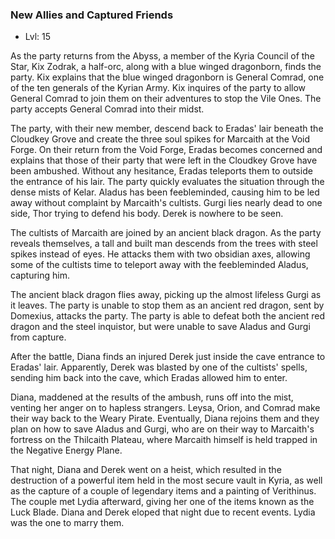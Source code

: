 ### New Allies and Captured Friends

- Lvl: 15

As the party returns from the Abyss, a member of the Kyria Council of the Star, Kix Zodrak, a half-orc, along with a blue winged dragonborn, finds the party. Kix explains that the blue winged dragonborn is General Comrad, one of the ten generals of the Kyrian Army. Kix inquires of the party to allow General Comrad to join them on their adventures to stop the Vile Ones. The party accepts General Comrad into their midst.

The party, with their new member, descend back to Eradas' lair beneath the Cloudkey Grove and create the three soul spikes for Marcaith at the Void Forge. On their return from the Void Forge, Eradas becomes concerned and explains that those of their party that were left in the Cloudkey Grove have been ambushed. Without any hesitance, Eradas teleports them to outside the entrance of his lair. The party quickly evaluates the situation through the dense mists of Kelar. Aladus has been feebleminded, causing him to be led away without complaint by Marcaith's cultists. Gurgi lies nearly dead to one side, Thor trying to defend his body. Derek is nowhere to be seen.

The cultists of Marcaith are joined by an ancient black dragon. As the party reveals themselves, a tall and built man descends from the trees with steel spikes instead of eyes. He attacks them with two obsidian axes, allowing some of the cultists time to teleport away with the feebleminded Aladus, capturing him.

The ancient black dragon flies away, picking up the almost lifeless Gurgi as it leaves. The party is unable to stop them as an ancient red dragon, sent by Domexius, attacks the party. The party is able to defeat both the ancient red dragon and the steel inquistor, but were unable to save Aladus and Gurgi from capture.

After the battle, Diana finds an injured Derek just inside the cave entrance to Eradas' lair. Apparently, Derek was blasted by one of the cultists' spells, sending him back into the cave, which Eradas allowed him to enter.

Diana, maddened at the results of the ambush, runs off into the mist, venting her anger on to hapless strangers. Leysa, Orion, and Comrad make their way back to the Weary Pirate. Eventually, Diana rejoins them and they plan on how to save Aladus and Gurgi, who are on their way to Marcaith's fortress on the Thilcaith Plateau, where Marcaith himself is held trapped in the Negative Energy Plane.

That night, Diana and Derek went on a heist, which resulted in the destruction of a powerful item held in the most secure vault in Kyria, as well as the capture of a couple of legendary items and a painting of Verithinus. The couple met Lydia afterward, giving her one of the items known as the Luck Blade. Diana and Derek eloped that night due to recent events. Lydia was the one to marry them.